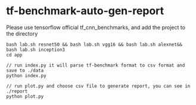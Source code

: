 
# tf-benchmark-auto-gen-report

Please use tensorflow official tf_cnn_benchmarks, and add the project to the directory

```
bash lab.sh resnet50 && bash lab.sh vgg16 && bash lab.sh alexnet&& bash lab.sh inception3
cd app

// run index.py it will parse tf-benchmark format to csv format and save to ./data
python index.py

// run plot.py and choose csv file to generate report, you can see in ./report
python plot.py
```